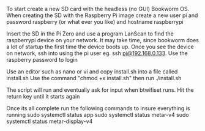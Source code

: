 To start create a new SD card with the headless (no GUI) Bookworm OS. 
When creating the SD with the
Raspberry Pi image create a new user pi and password raspberry (or what ever you like)
and hostname raspberrypi

Insert the SD in the Pi Zero and use a program LanScan to find the raspberrypi device
on your network. It may take time, since bookworm does a lot of startup the first 
time the device boots up. Once you see the device on network, ssh into using the pi
user eg. ssh pi@192.168.0.133. Use the raspberry password to login

Use an editor such as nano or vi and copy install.sh into a file called install.sh
Use the command "chmod +x install.sh"
then run ./install.sh

The script will run and eventually ask for input when btwifiset runs. Hit the return 
key until it starts again

Once its all complete run the following commands to insure everything is running
sudo systemctl status app
sudo systemctl status metar-v4
sudo systemctl status metar-display-v4




